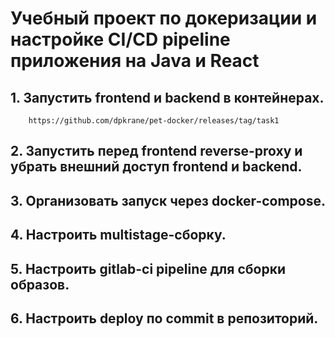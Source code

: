 # Учебный проект по докеризации и настройке CI/CD pipeline приложения на Java и React

## 1. Запустить frontend и backend в контейнерах.
        https://github.com/dpkrane/pet-docker/releases/tag/task1

## 2. Запустить перед frontend reverse-proxy и убрать внешний доступ frontend и backend.
## 3. Организовать запуск через docker-compose.
## 4. Настроить multistage-сборку.
## 5. Настроить gitlab-ci pipeline для сборки образов.
## 6. Настроить deploy по commit в репозиторий.
